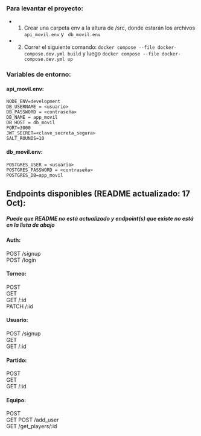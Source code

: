### Para levantar el proyecto:
* 1) Crear una carpeta env a la altura de /src, donde estarán los archivos ``` api_movil.env``` y ``` db_movil.env```
* 2) Correr el siguiente comando: ```docker compose --file docker-compose.dev.yml build``` y luego ```docker compose --file docker-compose.dev.yml up```

### Variables de entorno:
#### api_movil.env:
```
NODE_ENV=development
DB_USERNAME = <usuario>
DB_PASSWORD = <contraseña>
DB_NAME = app_movil
DB_HOST = db_movil
PORT=3000
JWT_SECRET=<clave_secreta_segura>
SALT_ROUNDS=10
```
#### db_movil.env:
```
POSTGRES_USER = <usuario>
POSTGRES_PASSWORD = <contraseña>
POSTGRES_DB=app_movil
```


## Endpoints disponibles (README actualizado: 17 Oct):
##### Puede que README no está actualizado y endpoint(s) que existe no está en la lista de abajo

#### Auth:
POST /signup  
POST /login 

#### Torneo:
POST  
GET  
GET /:id  
PATCH /:id  

#### Usuario:
POST /signup  
GET  
GET /:id  

#### Partido:
POST  
GET  
GET /:id  

#### Equipo:
POST  
GET 
POST /add_user  
GET /get_players/:id  

